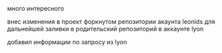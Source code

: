 много интересного

внес изменения в проект форкнутом репозитории акаунта leonids для дальнейшей заливки в родительский репозиторий в аккаунте lyon

добавил информации по запросу из lyon